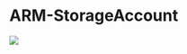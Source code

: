 # ARM-StorageAccount

<a href="https://portal.azure.com/#create/Microsoft.Template/uri/https%3A%2F%2Fraw.githubusercontent.com%2Fayindrilla-maiti%2FARM-StorageAccount%2Fmaster%2Fazuredeploy.json" target="_blank">
    <img src="http://azuredeploy.net/deploybutton.png"/>
</a>
